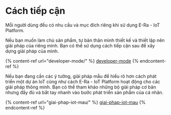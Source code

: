 # Cách tiếp cận

Mỗi người dùng đều có nhu cầu và mục đích riêng khi sử dụng E-Ra - IoT Platform.



Nếu bạn muốn làm chủ sản phẩm, tự bản thân mình thiết kế và thiết lập nên giải pháp của riêng mình. Bạn có thể sử dụng cách tiếp cận sau để xây dựng giải pháp của mình.

{% content-ref url="developer-mode/" %}
[developer-mode](developer-mode/)
{% endcontent-ref %}

Nếu bạn đang cần các ý tưởng, giải pháp mẫu để hiểu rõ hơn cách phát triển một dự án IoT cũng như cách E-Ra - IoT Platform hoạt động cho các giải pháp thông minh. Bạn có thể tham khảo những bộ giải pháp cơ bản nhưng đầy đủ và bắt tay nhanh vào bước phát triển sản phẩm của cá nhân.

{% content-ref url="giai-phap-iot-mau/" %}
[giai-phap-iot-mau](giai-phap-iot-mau/)
{% endcontent-ref %}
